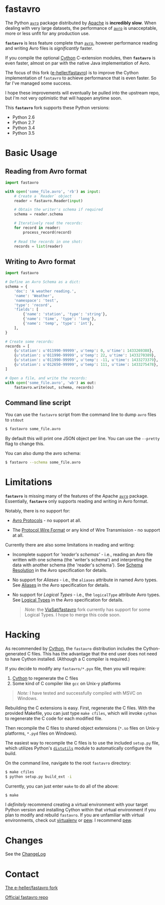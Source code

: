 fastavro
========

The Python [`avro`][avro_pypi] package distributed by 
[Apache][apache_avro] is **incredibly slow**. When dealing with very 
large datasets, the performance of [`avro`][avro_pypi] is unacceptable,
more or less unfit for any production use.

**`fastavro`** is less feature complete than [`avro`][avro_pypi], 
however performance reading and writing Avro files is *significantly*
faster.

If you compile the optional [Cython][cython] C-extension modules, then 
**`fastavro`** is even faster, almost on par with the native Java
implementation of Avro.

The focus of this fork ([e-heller/fastavro]) is to improve the 
Cython implementation of `fastavro` to achieve performance that is
even faster. So far I've managed some success.

I hope these improvements will eventually be pulled into the upstream 
repo, but I'm not very optimistic that will happen anytime soon.

This **`fastavro`** fork supports these Python versions:

* Python 2.6
* Python 2.7
* Python 3.4
* Python 3.5


[e-heller/fastavro]: https://github.com/e-heller/fastavro
[avro_pypi]: https://pypi.python.org/pypi/avro
[apache_avro]: http://avro.apache.org
[Cython]: http://cython.org


Basic Usage
===========

Reading from Avro format
------------------------

```python
import fastavro

with open('some_file.avro', 'rb') as input:
    # Create a `Reader` object
    reader = fastavro.Reader(input)

    # Obtain the writer's schema if required
    schema = reader.schema

    # Iteratively read the records:
    for record in reader:
        process_record(record)
        
    # Read the records in one shot:
    records = list(reader)
```


Writing to Avro format
----------------------

```python
import fastavro

# Define an Avro Schema as a dict:
schema = {
    'doc': 'A weather reading.',
    'name': 'Weather',
    'namespace': 'test',
    'type': 'record',
    'fields': [
        {'name': 'station', 'type': 'string'},
        {'name': 'time', 'type': 'long'},
        {'name': 'temp', 'type': 'int'},
    ],
}

# Create some records:
records = [
    {u'station': u'011990-99999', u'temp': 0, u'time': 1433269388},
    {u'station': u'011990-99999', u'temp': 22, u'time': 1433270389},
    {u'station': u'011990-99999', u'temp': -11, u'time': 1433273379},
    {u'station': u'012650-99999', u'temp': 111, u'time': 1433275478},
]

# Open a file, and write the records:
with open('some_file.avro', 'wb') as out:
    fastavro.write(out, schema, records)
```


Command line script
-------------------

You can use the `fastavro` script from the command line to dump 
`avro` files to `stdout`

```bash
$ fastavro some_file.avro
```

By default this will print one JSON object per line. You can use the 
`--pretty` flag to change this.

You can also dump the avro schema:

```bash
$ fastavro --schema some_file.avro
```


Limitations
===========

**`fastavro`** is missing many of the features of the Apache
[`avro`][avro_pypi] package. Essentially, **`fastavro`** only supports
reading and writing in Avro format. 

Notably, there is no support for:

* [Avro Protocols][spec_protocol] - no support at all.

* The [Protocol Wire Format][spec_wire_format] or any kind of Wire
  Transmission - no support at all. 


Currently there are also some limitations in reading and writing:

* Incomplete support for *'reader's schemas'* - i.e., reading an Avro
  file written with one schema (the 'writer's schema') and interpreting
  the data with another schema (the 'reader's schema').
  See [Schema Resolution][spec_schema_res] in the Avro specification
  for details.
  
* No support for *Aliases* - i.e., the `aliases` attribute in named 
  Avro types. See [Aliases][spec_aliases] in the Avro specification
  for details.
  
* No support for *Logical Types* - i.e., the `logicalType` attribute
  Avro types. See [Logical Types][spec_logical] in the Avro 
  specification for details.
  > *Note:* the [ViaSat/fastavro] fork currently has support for some
  Logical Types. I hope to merge this code soon.


[spec_wire_format]: https://avro.apache.org/docs/current/spec.html#Protocol+Wire+Format
[spec_protocol]: https://avro.apache.org/docs/current/spec.html#Protocol+Declaration
[spec_schema_res]: https://avro.apache.org/docs/current/spec.html#Schema+Resolution
[spec_aliases]: https://avro.apache.org/docs/current/spec.html#Aliases
[spec_logical]: https://avro.apache.org/docs/current/spec.html#Logical+Types
[ViaSat/fastavro]: https://github.com/ViaSat/fastavro/


Hacking
=======

As recommended by [Cython][cython], the `fastavro` distribution includes
the Cython-generated C files. This has the advantage that the end user 
does not need to have Cython installed. (Although a C compiler is
required.)

If you decide to modify any `fastavro/*.pyx` file, then you will
require:
1. [Cython][cython_pypi] to regenerate the C files
2. Some kind of C compiler like `gcc` on Unix-y platforms

> *Note:* I have tested and successfully compiled with MSVC on Windows.

Rebuilding the C extensions is easy. First, regenerate the C files.
With the provided Makefile, you can just type `make cfiles`, which 
will invoke `cython` to regenerate the C code for each modified file.

Then recompile the C files to shared object extensions (`*.so` files
on Unix-y platforms, `*.pyd` files on Windows).

The easiest way to recompile the C files is to use the included
`setup.py` file, which utilizes Python's [`distutils`][distutils] 
module to automatically configure the build.

On the command line, navigate to the root `fastavro` directory:
```bash
$ make cfiles
$ python setup.py build_ext -i
```

Currently, you can just enter `make` to do all of the above:
```bash
$ make
```

I *definitely* recommend creating a virtual environment with your
target Python version and installing Cython within that virtual 
environment if you plan to modify and rebuild `fastavro`. If you are 
unfamiliar with virtual environments, check out [virtualenv][venv]
or [pew][pew]. I recommend [pew][pew].

[cython]: http://cython.org/
[cython_pypi]: https://pypi.python.org/pypi/Cython
[venv]: http://pypi.python.org/pypi/virtualenv
[pew]: https://pypi.python.org/pypi/pew
[distutils]: https://docs.python.org/2.7/extending/building.html


Changes
=======

See the [ChangeLog]

[ChangeLog]: https://github.com/e-heller/fastavro/blob/master/ChangeLog


Contact
=======

[The e-heller/fastavro fork](https://github.com/e-heller/fastavro/)

[Official fastavro repo](https://github.com/tebeka/fastavro)
